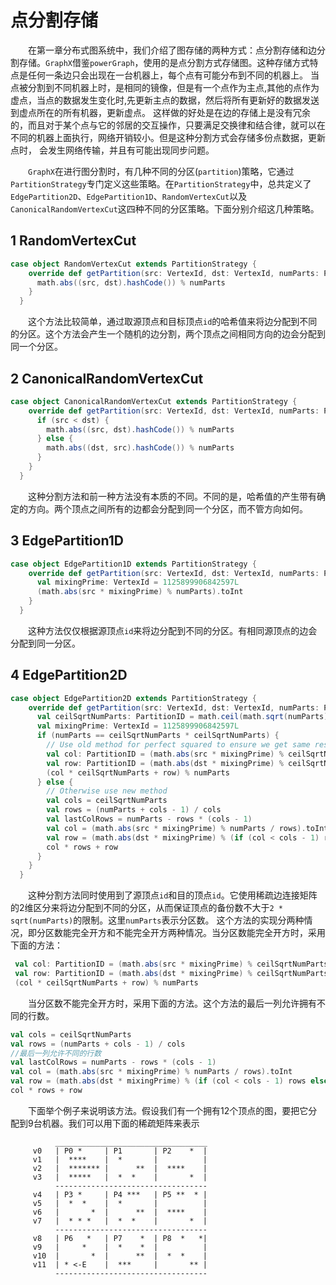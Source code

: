 # 点分割存储

&emsp;&emsp;在第一章分布式图系统中，我们介绍了图存储的两种方式：点分割存储和边分割存储。`GraphX`借鉴`powerGraph`，使用的是点分割方式存储图。这种存储方式特点是任何一条边只会出现在一台机器上，每个点有可能分布到不同的机器上。
当点被分割到不同机器上时，是相同的镜像，但是有一个点作为主点,其他的点作为虚点，当点的数据发生变化时,先更新主点的数据，然后将所有更新好的数据发送到虚点所在的所有机器，更新虚点。
这样做的好处是在边的存储上是没有冗余的，而且对于某个点与它的邻居的交互操作，只要满足交换律和结合律，就可以在不同的机器上面执行，网络开销较小。但是这种分割方式会存储多份点数据，更新点时，
会发生网络传输，并且有可能出现同步问题。

&emsp;&emsp;`GraphX`在进行图分割时，有几种不同的分区(`partition`)策略，它通过`PartitionStrategy`专门定义这些策略。在`PartitionStrategy`中，总共定义了`EdgePartition2D`、`EdgePartition1D`、`RandomVertexCut`以及
`CanonicalRandomVertexCut`这四种不同的分区策略。下面分别介绍这几种策略。

## 1 RandomVertexCut

```scala
case object RandomVertexCut extends PartitionStrategy {
    override def getPartition(src: VertexId, dst: VertexId, numParts: PartitionID): PartitionID = {
      math.abs((src, dst).hashCode()) % numParts
    }
  }
```
&emsp;&emsp;这个方法比较简单，通过取源顶点和目标顶点`id`的哈希值来将边分配到不同的分区。这个方法会产生一个随机的边分割，两个顶点之间相同方向的边会分配到同一个分区。

## 2 CanonicalRandomVertexCut

```scala
case object CanonicalRandomVertexCut extends PartitionStrategy {
    override def getPartition(src: VertexId, dst: VertexId, numParts: PartitionID): PartitionID = {
      if (src < dst) {
        math.abs((src, dst).hashCode()) % numParts
      } else {
        math.abs((dst, src).hashCode()) % numParts
      }
    }
  }
```
&emsp;&emsp;这种分割方法和前一种方法没有本质的不同。不同的是，哈希值的产生带有确定的方向。两个顶点之间所有的边都会分配到同一个分区，而不管方向如何。

## 3 EdgePartition1D

```scala
case object EdgePartition1D extends PartitionStrategy {
    override def getPartition(src: VertexId, dst: VertexId, numParts: PartitionID): PartitionID = {
      val mixingPrime: VertexId = 1125899906842597L
      (math.abs(src * mixingPrime) % numParts).toInt
    }
  }
```
&emsp;&emsp;这种方法仅仅根据源顶点`id`来将边分配到不同的分区。有相同源顶点的边会分配到同一分区。

## 4 EdgePartition2D

```scala
case object EdgePartition2D extends PartitionStrategy {
    override def getPartition(src: VertexId, dst: VertexId, numParts: PartitionID): PartitionID = {
      val ceilSqrtNumParts: PartitionID = math.ceil(math.sqrt(numParts)).toInt
      val mixingPrime: VertexId = 1125899906842597L
      if (numParts == ceilSqrtNumParts * ceilSqrtNumParts) {
        // Use old method for perfect squared to ensure we get same results
        val col: PartitionID = (math.abs(src * mixingPrime) % ceilSqrtNumParts).toInt
        val row: PartitionID = (math.abs(dst * mixingPrime) % ceilSqrtNumParts).toInt
        (col * ceilSqrtNumParts + row) % numParts
      } else {
        // Otherwise use new method
        val cols = ceilSqrtNumParts
        val rows = (numParts + cols - 1) / cols
        val lastColRows = numParts - rows * (cols - 1)
        val col = (math.abs(src * mixingPrime) % numParts / rows).toInt
        val row = (math.abs(dst * mixingPrime) % (if (col < cols - 1) rows else lastColRows)).toInt
        col * rows + row
      }
    }
  }
```
&emsp;&emsp;这种分割方法同时使用到了源顶点`id`和目的顶点`id`。它使用稀疏边连接矩阵的2维区分来将边分配到不同的分区，从而保证顶点的备份数不大于`2 * sqrt(numParts)`的限制。这里`numParts`表示分区数。
这个方法的实现分两种情况，即分区数能完全开方和不能完全开方两种情况。当分区数能完全开方时，采用下面的方法：

```scala
 val col: PartitionID = (math.abs(src * mixingPrime) % ceilSqrtNumParts).toInt
 val row: PartitionID = (math.abs(dst * mixingPrime) % ceilSqrtNumParts).toInt
 (col * ceilSqrtNumParts + row) % numParts
```

&emsp;&emsp;当分区数不能完全开方时，采用下面的方法。这个方法的最后一列允许拥有不同的行数。

```scala
val cols = ceilSqrtNumParts
val rows = (numParts + cols - 1) / cols
//最后一列允许不同的行数
val lastColRows = numParts - rows * (cols - 1)
val col = (math.abs(src * mixingPrime) % numParts / rows).toInt
val row = (math.abs(dst * mixingPrime) % (if (col < cols - 1) rows else lastColRows)).toInt
col * rows + row
```
&emsp;&emsp;下面举个例子来说明该方法。假设我们有一个拥有12个顶点的图，要把它分配到9台机器。我们可以用下面的稀疏矩阵来表示

```
          __________________________________
     v0   | P0 *     | P1       | P2    *  |
     v1   |  ****    |  *       |          |
     v2   |  ******* |      **  |  ****    |
     v3   |  *****   |  *  *    |       *  |
          ----------------------------------
     v4   | P3 *     | P4 ***   | P5 **  * |
     v5   |  *  *    |  *       |          |
     v6   |       *  |      **  |  ****    |
     v7   |  * * *   |  *  *    |       *  |
          ----------------------------------
     v8   | P6   *   | P7    *  | P8  *   *|
     v9   |     *    |  *    *  |          |
     v10  |       *  |      **  |  *  *    |
     v11  | * <-E    |  ***     |       ** |
          ----------------------------------
```
